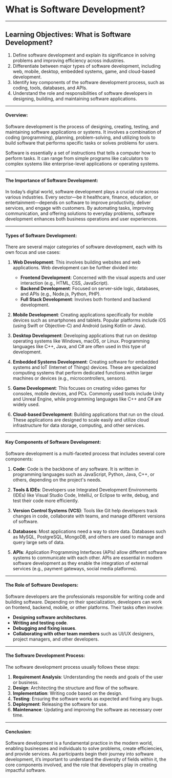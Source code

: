 # What is Software Development?

---

## Learning Objectives: What is Software Development?

1. Define software development and explain its significance in solving problems and improving efficiency across industries.  
2. Differentiate between major types of software development, including web, mobile, desktop, embedded systems, game, and cloud-based development.  
3. Identify key components of the software development process, such as coding, tools, databases, and APIs.  
4. Understand the role and responsibilities of software developers in designing, building, and maintaining software applications.  

---

#### **Overview:**

Software development is the process of designing, creating, testing, and maintaining software applications or systems. It involves a combination of coding (programming), planning, problem-solving, and utilizing tools to build software that performs specific tasks or solves problems for users.

Software is essentially a set of instructions that tells a computer how to perform tasks. It can range from simple programs like calculators to complex systems like enterprise-level applications or operating systems.

---

#### **The Importance of Software Development:**

In today’s digital world, software development plays a crucial role across various industries. Every sector—be it healthcare, finance, education, or entertainment—depends on software to improve productivity, deliver services, and engage with customers. By automating tasks, improving communication, and offering solutions to everyday problems, software development enhances both business operations and user experiences.

---

#### **Types of Software Development:**

There are several major categories of software development, each with its own focus and use cases:

1. **Web Development**: This involves building websites and web applications. Web development can be further divided into:
   - **Frontend Development**: Concerned with the visual aspects and user interaction (e.g., HTML, CSS, JavaScript).
   - **Backend Development**: Focused on server-side logic, databases, and APIs (e.g., Node.js, Python, PHP).
   - **Full Stack Development**: Involves both frontend and backend development.

2. **Mobile Development**: Creating applications specifically for mobile devices such as smartphones and tablets. Popular platforms include iOS (using Swift or Objective-C) and Android (using Kotlin or Java).

3. **Desktop Development**: Developing applications that run on desktop operating systems like Windows, macOS, or Linux. Programming languages like C++, Java, and C# are often used in this type of development.

4. **Embedded Systems Development**: Creating software for embedded systems and IoT (Internet of Things) devices. These are specialized computing systems that perform dedicated functions within larger machines or devices (e.g., microcontrollers, sensors).

5. **Game Development**: This focuses on creating video games for consoles, mobile devices, and PCs. Commonly used tools include Unity and Unreal Engine, while programming languages like C++ and C# are widely used.

6. **Cloud-based Development**: Building applications that run on the cloud. These applications are designed to scale easily and utilize cloud infrastructure for data storage, computing, and other services.

---

#### **Key Components of Software Development:**

Software development is a multi-faceted process that includes several core components:

1. **Code**: Code is the backbone of any software. It is written in programming languages such as JavaScript, Python, Java, C++, or others, depending on the project's needs.
   
2. **Tools & IDEs**: Developers use Integrated Development Environments (IDEs) like Visual Studio Code, IntelliJ, or Eclipse to write, debug, and test their code more efficiently.

3. **Version Control Systems (VCS)**: Tools like Git help developers track changes in code, collaborate with teams, and manage different versions of software.

4. **Databases**: Most applications need a way to store data. Databases such as MySQL, PostgreSQL, MongoDB, and others are used to manage and query large sets of data.

5. **APIs**: Application Programming Interfaces (APIs) allow different software systems to communicate with each other. APIs are essential in modern software development as they enable the integration of external services (e.g., payment gateways, social media platforms).

---

#### **The Role of Software Developers:**

Software developers are the professionals responsible for writing code and building software. Depending on their specialization, developers can work on frontend, backend, mobile, or other platforms. Their tasks often involve:

- **Designing software architectures**.
- **Writing and testing code**.
- **Debugging and fixing issues**.
- **Collaborating with other team members** such as UI/UX designers, project managers, and other developers.

---

#### **The Software Development Process:**

The software development process usually follows these steps:

1. **Requirement Analysis**: Understanding the needs and goals of the user or business.
2. **Design**: Architecting the structure and flow of the software.
3. **Implementation**: Writing code based on the design.
4. **Testing**: Ensuring the software works as expected and fixing any bugs.
5. **Deployment**: Releasing the software for use.
6. **Maintenance**: Updating and improving the software as necessary over time.

---

#### **Conclusion:**

Software development is a fundamental practice in the modern world, enabling businesses and individuals to solve problems, create efficiencies, and provide services. As participants begin their journey into software development, it’s important to understand the diversity of fields within it, the core components involved, and the role that developers play in creating impactful software.